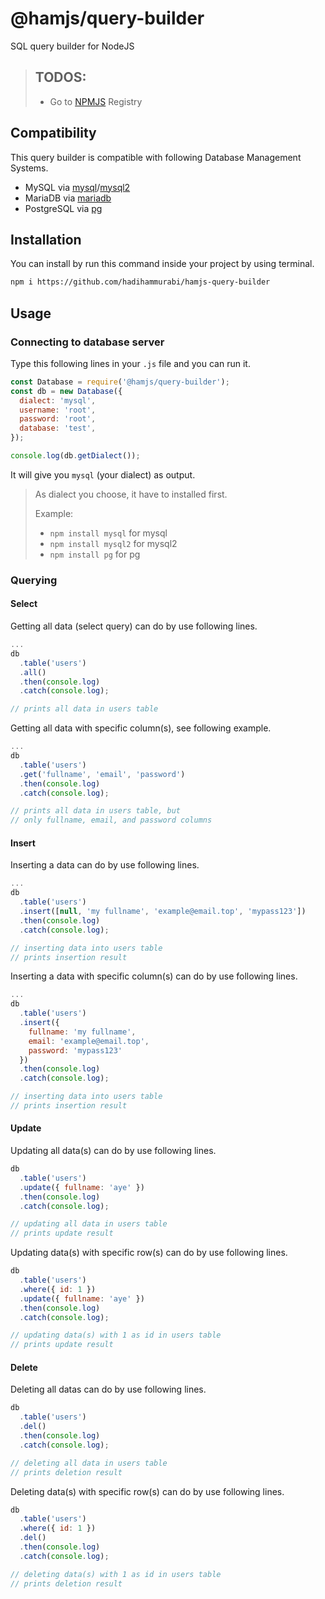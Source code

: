# @hamjs/query-builder
SQL query builder for NodeJS

> ## TODOS:
> - Go to [NPMJS](https://npmjs.org) Registry

## Compatibility
This query builder is compatible with following Database Management Systems.
- MySQL via [mysql](https://www.npmjs.com/package/mysql)/[mysql2](https://www.npmjs.com/package/mysql2)
- MariaDB via [mariadb](https://www.npmjs.com/package/mariadb)
- PostgreSQL via [pg](https://www.npmjs.com/package/pg)

## Installation
You can install by run this command inside your project by using terminal.
```bash
npm i https://github.com/hadihammurabi/hamjs-query-builder
```

## Usage
### Connecting to database server
Type this following lines in your `.js` file and you can run it.
```javascript
const Database = require('@hamjs/query-builder');
const db = new Database({
  dialect: 'mysql',
  username: 'root',
  password: 'root',
  database: 'test',
});

console.log(db.getDialect());
```
It will give you `mysql` (your dialect) as output.

> As dialect you choose, it have to installed first.
>
> Example:
>  - `npm install mysql` for mysql
>  - `npm install mysql2` for mysql2
>  - `npm install pg` for pg

### Querying
#### Select
Getting all data (select query) can do by use following lines.
```javascript
...
db
  .table('users')
  .all()
  .then(console.log)
  .catch(console.log);

// prints all data in users table
```

Getting all data with specific column(s), see following example.
```javascript
...
db
  .table('users')
  .get('fullname', 'email', 'password')
  .then(console.log)
  .catch(console.log);

// prints all data in users table, but
// only fullname, email, and password columns
```

#### Insert
Inserting a data can do by use following lines.
```javascript
...
db
  .table('users')
  .insert([null, 'my fullname', 'example@email.top', 'mypass123'])
  .then(console.log)
  .catch(console.log);

// inserting data into users table
// prints insertion result
```

Inserting a data with specific column(s) can do by use following lines.
```javascript
...
db
  .table('users')
  .insert({
    fullname: 'my fullname',
    email: 'example@email.top',
    password: 'mypass123'
  })
  .then(console.log)
  .catch(console.log);

// inserting data into users table
// prints insertion result
```

#### Update
Updating all data(s) can do by use following lines.
```javascript
db
  .table('users')
  .update({ fullname: 'aye' })
  .then(console.log)
  .catch(console.log);

// updating all data in users table
// prints update result
```

Updating data(s) with specific row(s) can do by use following lines.
```javascript
db
  .table('users')
  .where({ id: 1 })
  .update({ fullname: 'aye' })
  .then(console.log)
  .catch(console.log);

// updating data(s) with 1 as id in users table
// prints update result
```

#### Delete
Deleting all datas can do by use following lines.
```javascript
db
  .table('users')
  .del()
  .then(console.log)
  .catch(console.log);

// deleting all data in users table
// prints deletion result
```

Deleting data(s) with specific row(s) can do by use following lines.
```javascript
db
  .table('users')
  .where({ id: 1 })
  .del()
  .then(console.log)
  .catch(console.log);

// deleting data(s) with 1 as id in users table
// prints deletion result
```
